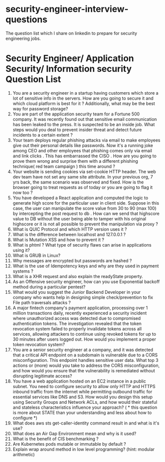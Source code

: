 # security-engineer-interview-questions
The question list which I share on linkedin to prepare for security engineering jobs.
# Security Engineer/ Application Security/ Information security Question List

1. You are a security engineer in a startup having customers which store a lot of sensitive info in the servers. How are you going to secure it and which cloud platform is best for it ? Additionally, what may be the best way for password storage? 
2. You are part of the application security team for a Fortune 500 company. It was recently found out that sensitive email communication has been leaked to the press. It is suspected to be an inside job. What steps would you deal to prevent insider threat and detect future incidents to a certain extent ? 
3. Your team deploys regular phishing attacks via email to make employees give out their personal details like passwords.
Now it's a running joke among CEO and other employees that phishing comes only via email and link clicks . This has embarrassed the CISO . How are you going to prove them wrong and surprise them with a different phishing technique( red team campaign ) this time around ?
4. Your website is sending cookies via set-cookie HTTP header. The web dev team have not set any same site attribute. 
In your previous org, 7 yrs back, the same scenario was observed and fixed. How is the browser going to treat requests as of today or you are going to flag it now too ?
5. You have developed a React application and computed the logic to generate high score for the particular user in client side. Suppose in this case, the user can manipulate the score value from 30 to 90 (max 100) by intercepting the post request to db . 
How can we send that highscore value to DB without the user being able to tamper with his original highscore or it is not all possible to prevent the manipulation via proxy ? 
6. What is QUIC Protocol and which HTTP version uses it ? 
7. What is the difference between localhost and 127.0.0.1 ?
8. What is Mutation XSS and how to prevent it ?
9. What is phtml ? What type of security flaws can arise in applications using it?
10. What is GRUB in Linux?
11. Why messages are encrypted but passwords are hashed ?
12. What is the use of Idempotency keys and why are they used in payment systems ?
13. What is a XHR request and also explain the readyState property.
14. As an Offensive security engineer, how can you use Exponential backoff method during a particular pentest? 
15. What would you suggest the Junior Backend Developer in your company who wants help in designing simple check/prevention to fix File path traversals attacks ?
16. A major fintech company's payment application, processing over 1 million transactions daily, recently experienced a security incident where unauthorized access was detected due to compromised authentication tokens. The investigation revealed that the token revocation system failed to properly invalidate tokens across all services, allowing attackers to continue using revoked tokens for up to 30 minutes after users logged out. How would you implement a proper token revocation system?
17. You are a senior security engineer at a company, and it was detected that a critical API endpoint on a subdomain is vulnerable due to a CORS misconfiguration. This endpoint handles sensitive user data. What top 3 actions or (more) would you take to address the CORS misconfiguration, and how would you ensure that the vulnerability is remediated without disrupting legitimate access?
18. You have a web application hosted on an EC2 instance in a public subnet. You need to configure security to allow only HTTP and HTTPS inbound traffic from the internet while permitting outbound traffic for essential services like DNS and S3. How would you design this setup using Security Groups and Network ACLs, and how would their stateful and stateless characteristics influence your approach? ( * this question is more about STATE than your understanding and less about how to configure *)
19. What does aws sts get-caller-identity command result in and what is it's use?
20. What does an Air Gap Environment mean and why is it used?
21. What is the benefit of CIS benchmarking ?
22. Are Kubernetes pods mutable or immutable by default ?
23. Explain wrap around method in low level programming? (hint: modular arithmetic)
